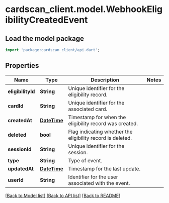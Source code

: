 # cardscan_client.model.WebhookEligibilityCreatedEvent

## Load the model package
```dart
import 'package:cardscan_client/api.dart';
```

## Properties
Name | Type | Description | Notes
------------ | ------------- | ------------- | -------------
**eligibilityId** | **String** | Unique identifier for the eligibility record. | 
**cardId** | **String** | Unique identifier for the associated card. | 
**createdAt** | [**DateTime**](DateTime.md) | Timestamp for when the eligibility record was created. | 
**deleted** | **bool** | Flag indicating whether the eligibility record is deleted. | 
**sessionId** | **String** | Unique identifier for the session. | 
**type** | **String** | Type of event. | 
**updatedAt** | [**DateTime**](DateTime.md) | Timestamp for the last update. | 
**userId** | **String** | Identifier for the user associated with the event. | 

[[Back to Model list]](../README.md#documentation-for-models) [[Back to API list]](../README.md#documentation-for-api-endpoints) [[Back to README]](../README.md)


